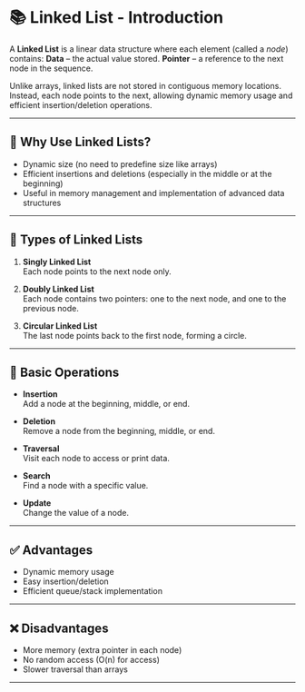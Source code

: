 # 📚 Linked List - Introduction

A **Linked List** is a linear data structure where each element (called a _node_) contains:
**Data** – the actual value stored.
**Pointer** – a reference to the next node in the sequence.

Unlike arrays, linked lists are not stored in contiguous memory locations. Instead, each node points to the next, allowing dynamic memory usage and efficient insertion/deletion operations.

---

## 🧠 Why Use Linked Lists?

- Dynamic size (no need to predefine size like arrays)
- Efficient insertions and deletions (especially in the middle or at the beginning)
- Useful in memory management and implementation of advanced data structures

---

## 🧩 Types of Linked Lists

1. **Singly Linked List**  
   Each node points to the next node only.

2. **Doubly Linked List**  
   Each node contains two pointers: one to the next node, and one to the previous node.

3. **Circular Linked List**  
   The last node points back to the first node, forming a circle.

---

## 🔧 Basic Operations

- **Insertion**  
  Add a node at the beginning, middle, or end.

- **Deletion**  
  Remove a node from the beginning, middle, or end.

- **Traversal**  
  Visit each node to access or print data.

- **Search**  
  Find a node with a specific value.

- **Update**  
  Change the value of a node.

---

## ✅ Advantages

- Dynamic memory usage
- Easy insertion/deletion
- Efficient queue/stack implementation

---

## ❌ Disadvantages

- More memory (extra pointer in each node)
- No random access (O(n) for access)
- Slower traversal than arrays

---
